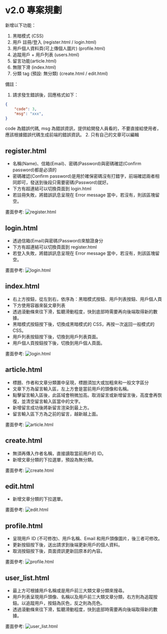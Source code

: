# v2.0 專案規劃

新增以下功能：

1. 黑暗模式 (CSS)
2. 用戶 註冊/登入 (register.html / login.html)
3. 用戶個人資料頁(可上傳個人圖片) (profile.html)
4. 追蹤用戶 + 用戶列表 (users.html)
5. 留言功能(article.html)
6. 無限下滑 (index.html)
7. 分類 tag (預設: 無分類) (create.html / edit.html)

備註：
1. 請求發生錯誤後，回應格式如下：

```json
{
    "code": 3,
    "msg": "xxx",
}
```

code 為錯誤代碼, msg 為錯誤資訊，提供給開發人員看的，不要直接給使用者，應該根據錯誤代碼生成前端的錯誤資訊。
2. 只有自己的文章可以編輯

## register.html

* 名稱(Name)、信箱(Email)、密碼(Password)與密碼確認(Confirm password)都是必須的
* 密碼確認(Confirm password)是用於確保密碼沒有打錯字，前端確認兩者相同即可，發送到後段只需要密碼(Password)就好。
* 下方有超連結可以切換頁面到 login.html
* 若註冊失敗，將錯誤訊息呈現在 Error message 當中，若沒有，則該區塊留空。

畫面參考: ![register.html](/repo/v2/register.png)

## login.html

* 透過信箱(Email)與密碼(Password)來驗證身分
* 下方有超連結可以切換頁面到 register.html
* 若登入失敗，將錯誤訊息呈現在 Error message 當中，若沒有，則該區塊留空。

畫面參考: ![login.html](/repo/v2/login.png)

## index.html

* 右上方按鈕，從左到右，依序為：黑暗模式按鈕、用戶列表按鈕、用戶個人頁
* 下方使用容器來裝文章列表
* 透過滾動條來往下滑，監聽滑動程度，快到底部時需要再向後端取得新的數據。
* 黑暗模式按鈕按下後，切換成黑暗模式的 CSS，再按一次返回一般模式的 CSS。
* 用戶列表按鈕按下後，切換到用戶列表頁面。
* 用戶個人頁按鈕按下後，切換到用戶個人頁面。

畫面參考: ![login.html](/repo/v2/index.png)

## article.html

* 標題、作者和文章分類置中呈現，標題須加大或加粗來和一般文字區分
* 文章下方為留言輸入區，左上方會是當前用戶的頭像和名稱。
* 點擊留言輸入區後，此區域會稍微加高。取消留言或新增留言後，高度會再恢復，並清空留言輸入區當中的文字。
* 新增留言成功後將新留言渲染到最上方。
* 留言輸入區下方為之前的留言，越新越上面。

畫面參考: ![article.html](/repo/v2/article.png)

## create.html

* 無須再傳入作者名稱，直接讀取當前用戶的 ID。
* 新增文章分類的下拉選單，預設為無分類。

畫面參考: ![create.html](/repo/v2/create.png)

## edit.html

* 新增文章分類的下拉選單。

畫面參考: ![edit.html](/repo/v2/edit.png)

## profile.html

* 呈現用戶 ID (不可修改)、用戶名稱、Email 和用戶頭像圖片，後三者可修改。
* 更新按鈕按下後，送出請求到後端更新用戶的個人資料。
* 取消按鈕按下後，頁面資訊更新回原本的內容。

畫面參考: ![profile.html](/repo/v2/profile.png)

## user_list.html

* 最上方可根據用戶名稱或是用戶前三大類文章分類來搜尋。
* 用戶列表呈現用戶頭像、名稱以及用戶前三大類文章分類，右方則為追蹤按鈕。以追蹤用戶，按鈕為灰色，反之則為亮色。
* 透過滾動條來往下滑，監聽滑動程度，快到底部時需要再向後端取得新的數據。

畫面參考: ![user_list.html](/repo/v2/user_list.png)
